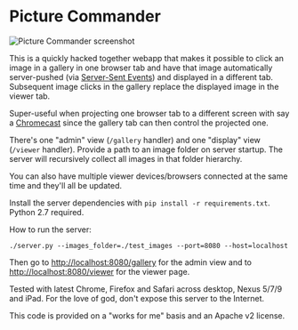 Picture Commander
=================

![Picture Commander screenshot](http://i.imgur.com/VHwKSt0.png)

This is a quickly hacked together webapp that makes it possible to click an
image in a gallery in one browser tab and have that image automatically
server-pushed (via [Server-Sent Events](http://dev.w3.org/html5/eventsource/))
and displayed in a different tab. Subsequent image clicks in the gallery replace
the displayed image in the viewer tab.

Super-useful when projecting one browser tab to a different screen with say a
[Chromecast][] since the gallery tab can then control the projected one.

There's one "admin" view (`/gallery` handler) and one "display" view (`/viewer`
handler). Provide a path to an image folder on server startup. The server will
recursively collect all images in that folder hierarchy.

You can also have multiple viewer devices/browsers connected at the same time
and they'll all be updated.

Install the server dependencies with `pip install -r requirements.txt`. Python
2.7 required.

How to run the server:

```shell
./server.py --images_folder=./test_images --port=8080 --host=localhost
```

Then go to <http://localhost:8080/gallery> for the admin view and to
<http://localhost:8080/viewer> for the viewer page.

Tested with latest Chrome, Firefox and Safari across desktop, Nexus 5/7/9
and iPad. For the love of god, don't expose this server to the Internet.

This code is provided on a "works for me" basis and an Apache v2 license.

[chromecast]: http://www.google.com/chrome/devices/chromecast/
